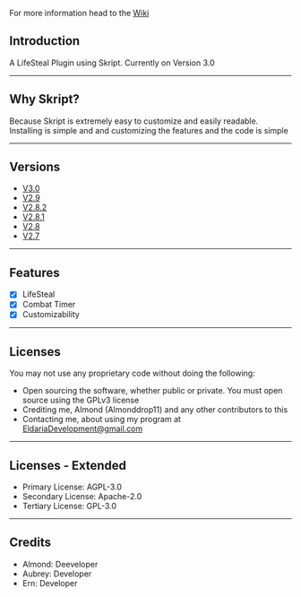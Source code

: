 
For more information head to the [Wiki](https://github.com/EldariaDevelopment/Skript-LifeSteal/wiki)
## Introduction

A LifeSteal Plugin using Skript. Currently on Version 3.0 

---
## Why Skript?
Because Skript is extremely easy to customize and easily readable.  
Installing is simple and and customizing the features and the code is simple

---
## Versions
* <a href="https://github.com/EldariaDevelopment/Skript-LifeSteal/releases/tag/V3.0_1.18" target="_blank">V3.0</a>
* <a href="https://github.com/EldariaDevelopment/Skript-LifeSteal/releases/tag/V2.9_1.18" target="_blank">V2.9</a>
* <a href="https://github.com/EldariaDevelopment/Skript-LifeSteal/releases/tag/V2.8.2_1.18_(Development)" target="_blank">V2.8.2</a>
* <a href="https://github.com/EldariaDevelopment/Skript-LifeSteal/releases/tag/V2.8.1_1.18_(Development)" target="_blank">V2.8.1</a>
* <a href="https://github.com/EldariaDevelopment/Skript-LifeSteal/releases/tag/V2.8_%7C_1.18_(Development)" target="_blank">V2.8</a>
* <a href="https://github.com/EldariaDevelopment/Skript-LifeSteal/releases/tag/Skript" target="_blank">V2.7</a>

---
## Features
- [x] LifeSteal
- [x] Combat Timer
- [x] Customizability

---
## Licenses 
You may not use any proprietary code without doing the following:
* Open sourcing the software, whether public or private. You must open source using the GPLv3 license
* Crediting me, Almond (Almonddrop11) and any other contributors to this
* Contacting me, about using my program at EldariaDevelopment@gmail.com

---
## Licenses - Extended
* Primary License: AGPL-3.0
* Secondary License: Apache-2.0 
* Tertiary License: GPL-3.0 

---
## Credits
* Almond: Deeveloper
* Aubrey: Developer
* Ern: Developer
